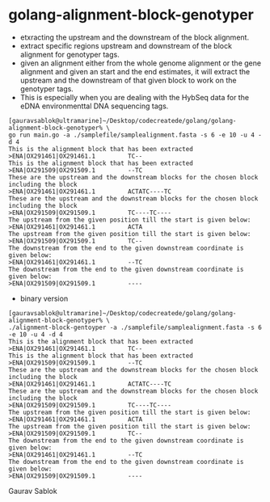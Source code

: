 # golang-alignment-block-genotyper

- etxracting the upstream and the downstream of the block alignment. 
- extract specific regions upstream and downstream of the block alignment for genotyper tags. 
- given an alignment either from the whole genome alignment or the gene alignment and given an start and the end estimates, it will extract the upstream and the downstream of that given block to work on the genotyper tags. 
- This is especially when you are dealing with the HybSeq data for the eDNA environmenttal DNA sequencing tags.

```
[gauravsablok@ultramarine]~/Desktop/codecreatede/golang/golang-alignment-block-genotyper% \
go run main.go -a ./samplefile/samplealignment.fasta -s 6 -e 10 -u 4 -d 4
This is the alignment block that has been extracted
>ENA|OX291461|OX291461.1         TC--
This is the alignment block that has been extracted
>ENA|OX291509|OX291509.1         --TC
These are the upstream and the downstream blocks for the chosen block including the block
>ENA|OX291461|OX291461.1         ACTATC----TC
These are the upstream and the downstream blocks for the chosen block including the block
>ENA|OX291509|OX291509.1         TC----TC----
The upstream from the given position till the start is given below:
>ENA|OX291461|OX291461.1         ACTA
The upstream from the given position till the start is given below:
>ENA|OX291509|OX291509.1         TC--
The downstream from the end to the given downstream coordinate is given below:
>ENA|OX291461|OX291461.1         --TC
The downstream from the end to the given downstream coordinate is given below:
>ENA|OX291509|OX291509.1         ----

```

- binary version 

```
[gauravsablok@ultramarine]~/Desktop/codecreatede/golang/golang-alignment-block-genotyper% \
./alignment-block-gentoyper -a ./samplefile/samplealignment.fasta -s 6 -e 10 -u 4 -d 4
This is the alignment block that has been extracted
>ENA|OX291461|OX291461.1         TC--
This is the alignment block that has been extracted
>ENA|OX291509|OX291509.1         --TC
These are the upstream and the downstream blocks for the chosen block including the block
>ENA|OX291461|OX291461.1         ACTATC----TC
These are the upstream and the downstream blocks for the chosen block including the block
>ENA|OX291509|OX291509.1         TC----TC----
The upstream from the given position till the start is given below:
>ENA|OX291461|OX291461.1         ACTA
The upstream from the given position till the start is given below:
>ENA|OX291509|OX291509.1         TC--
The downstream from the end to the given downstream coordinate is given below:
>ENA|OX291461|OX291461.1         --TC
The downstream from the end to the given downstream coordinate is given below:
>ENA|OX291509|OX291509.1         ----
```
Gaurav Sablok
